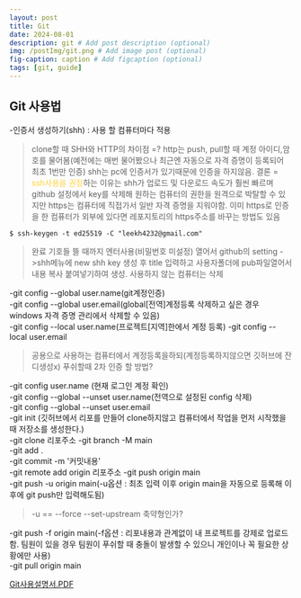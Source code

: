 ```yaml
---
layout: post
title: Git
date: 2024-08-01
description: git # Add post description (optional)
img: /postImg/git.png # Add image post (optional)
fig-caption: caption # Add figcaption (optional)
tags: [git, guide]
---
```

## Git 사용법

-인증서 생성하기(shh) : 사용 할 컴퓨터마다 적용
> clone할 때 SHH와 HTTP의 차이점 =? http는 push, pull할 때 계정 아이디,암호를 물어봄(예전에는 매번 물어봤으나 최근엔 자동으로 자격 증명이 등록되어 최초 1번만 인증) shh는 pc에 인증서가 있기때문에 인증을 하지않음. 결론 = <span style="color:ffd33d">ssh사용을 권장</span>하는 이유는 shh가 업로드 및 다운로드 속도가 훨씬 빠르며 github 설정에서 key를 삭제해 원하는 컴퓨터의 권한을 원격으로 박탈할 수 있지만 https는 컴퓨터에 직접가서 일반 자격 증명을 지워야함. 이미 https로 인증을 한 컴퓨터가 외부에 있다면 레포지토리의 https주소를 바꾸는 방법도 있음

```
$ ssh-keygen -t ed25519 -C "leekh4232@gmail.com"
```
>완료 기호들 뜰 때까지 엔터사용(비밀번호 미설정) 열어서 github의 setting ->shh메뉴에 new shh key 생성 후 title 입력하고 사용자폴더에 pub파일열어서 내용 복사 붙여넣기하여 생성. 사용하지 않는 컴퓨터는 삭제

-git config --global user.name(git계정인증)   
-git config --global user.email(global[전역]계정등록 삭제하고 싶은 경우 windows 자격 증명 관리에서 삭제할 수 있음)   
-git config --local user.name(프로젝트[지역]한에서 계정 등록)
-git config --local user.email   
>공용으로 사용하는 컴퓨터에서 계정등록을하되(계정등록하지않으면 깃허브에 잔디생성x) 푸쉬할때 2차 인증 할 방법? 

-git config user.name (현재 로그인 계정 확인)   
-git config --global --unset user.name(전역으로 설정된 config 삭제)   
-git config --global --unset user.email   
-git init (깃허브에서 리포를 만들어 clone하지않고 컴퓨터에서 작업을 먼저 시작했을 때 저장소를 생성한다.)   
-git clone 리포주소
-git branch -M main   
-git add .   
-git commit -m '커밋내용'   
-git remote add origin 리포주소
-git push origin main   
-git push -u origin main(-u옵션 : 최초 입력 이후 origin main을 자동으로 등록해 이후에 git push만 입력해도됨)
> -u == --force --set-upstream 축약형인가?

-git push -f origin main(-f옵션 : 리포내용과 관계없이 내 프로젝트를 강제로 업로드함. 팀원이 있을 경우 팀원이 푸쉬할 때 충돌이 발생할 수 있으니 개인이나 꼭 필요한 상황에만 사용)   
-git pull origin main
 
[Git사용설명서.PDF](https://github.com/user-attachments/files/16408329/05-Github.pdf)   

